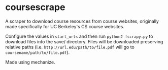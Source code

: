 coursescrape
==============
A scraper to download course resources from course websites, originally made specifically for UC Berkeley's CS course websites.

Configure the values in ```start_urls``` and then run ```python2 fscrapy.py``` to download files into the save/ directory. Files will be downloaded preserving relative paths (i.e. ```http://url.edu/path/to/file.pdf``` will go to ```coursename/path/to/file.pdf```).

Made using mechanize.